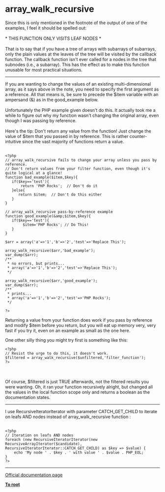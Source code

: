# array_walk_recursive



Since this is only mentioned in the footnote of the output of one of the examples, I feel it should be spelled out:<br><br>* THIS FUNCTION ONLY VISITS LEAF NODES *<br><br>That is to say that if you have a tree of arrays with subarrays of subarrays, only the plain values at the leaves of the tree will be visited by the callback function.  The callback function isn&apos;t ever called for a nodes in the tree that subnodes (i.e., a subarray).  This has the effect as to make this function unusable for most practical situations.  

---

If you are wanting to change the values of an existing multi-dimensional array, as it says above in the note, you need to specify the first argument as a reference. All that means is, be sure to precede the $item variable with an ampersand (&amp;) as in the good_example below. <br><br>Unfortunately the PHP example given doesn&apos;t do this. It actually took me a while to figure out why my function wasn&apos;t changing the original array, even though I was passing by reference. <br><br>Here&apos;s the tip: Don&apos;t return any value from the function! Just change the value of $item that you passed in by reference. This is rather counter-intuitive since the vast majority of functions return a value.<br><br>

```
<?php
// array_walk_recursive fails to change your array unless you pass by reference.
// Don't return values from your filter function, even though it's quite logical at a glance!
function bad_example($item,$key){
   if($key=='test'){
       return 'PHP Rocks';  // Don't do it
   }else{
      return $item;  // Don't do this either
   }
}

// array_walk_recursive pass-by-reference example
function good_example(&amp;$item,$key){
   if($key=='test'){
        $item='PHP Rocks'; // Do This!
   }
}

$arr = array('a'=>'1','b'=>'2','test'=>'Replace This');

array_walk_recursive($arr,'bad_example');
var_dump($arr);
/**
 * no errors, but prints...
 * array('a'=>'1','b'=>'2','test'=>'Replace This');
 */

array_walk_recursive($arr,'good_example');
var_dump($arr);
/**
 * prints...
 * array('a'=>'1','b'=>'2','test'=>'PHP Rocks');
 */

?>
```


Returning a value from your function does work if you pass by reference and modify $item before you return, but you will eat up memory very, very fast if you try it, even on an example as small as the one here.

One other silly thing you might try first is something like this:



```
<?php
// Resist the urge to do this, it doesn't work.
$filtered = array_walk_recursive($unfiltered,'filter_function');
?>
```
<br><br>Of course, $filtered is just TRUE afterwards, not the filtered results you were wanting. Oh, it ran your function recursively alright, but changed all the values in the local function scope only and returns a boolean as the documentation states.  

---

I use RecursiveIteratorIterator with parameter CATCH_GET_CHILD to iterate on leafs AND nodes instead of array_walk_recursive function :<br><br>

```
<?php
// Iteration on leafs AND nodes
foreach (new RecursiveIteratorIterator(new RecursiveArrayIterator($candidate), RecursiveIteratorIterator::CATCH_GET_CHILD) as $key => $value) {
    echo 'My node ' . $key . ' with value ' . $value . PHP_EOL;
}
?>
```
  

---

[Official documentation page](https://www.php.net/manual/en/function.array-walk-recursive.php)

**[To root](/README.md)**